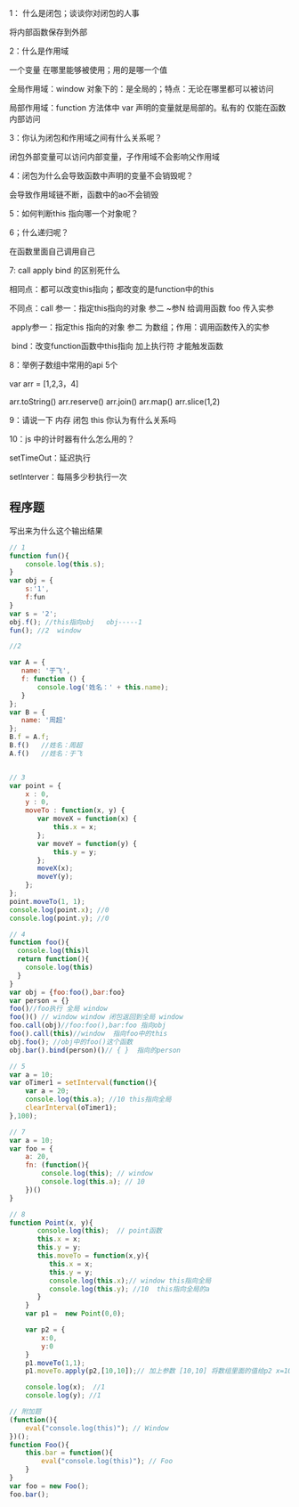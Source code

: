 1： 什么是闭包；谈谈你对闭包的人事

将内部函数保存到外部

2：什么是作用域 

一个变量 在哪里能够被使用；用的是哪一个值

全局作用域：window 对象下的：是全局的；特点：无论在哪里都可以被访问

局部作用域：function 方法体中 var 声明的变量就是局部的。私有的 仅能在函数内部访问

3：你认为闭包和作用域之间有什么关系呢？

闭包外部变量可以访问内部变量，子作用域不会影响父作用域

4：闭包为什么会导致函数中声明的变量不会销毁呢？

会导致作用域链不断，函数中的ao不会销毁

5：如何判断this 指向哪一个对象呢？



6；什么递归呢？

在函数里面自己调用自己

7:  call apply  bind 的区别死什么

相同点：都可以改变this指向；都改变的是function中的this

不同点：call 参一：指定this指向的对象  参二 ~参N 给调用函数 foo 传入实参  

​			apply参一：指定this 指向的对象    参二 为数组；作用：调用函数传入的实参

​			bind：改变function函数中this指向 加上执行符 才能触发函数

8：举例子数组中常用的api 5个

var arr = [1,2,3，4]

arr.toString()
arr.reserve()
arr.join()
arr.map()
arr.slice(1,2)

9：请说一下 内存 闭包 this 你认为有什么关系吗

10：js 中的计时器有什么怎么用的？

setTimeOut：延迟执行

setInterver：每隔多少秒执行一次



## 程序题

写出来为什么这个输出结果

~~~js
// 1
function fun(){
    console.log(this.s);
}
var obj = {
    s:'1',
    f:fun
}
var s = '2';
obj.f(); //this指向obj   obj-----1
fun(); //2  window

//2

var A = {
   name: '于飞',
   f: function () {
       console.log('姓名：' + this.name);
   }
};
var B = {
   name: '周超'
};
B.f = A.f;
B.f()   //姓名：周超
A.f()   //姓名：于飞


// 3
var point = { 
    x : 0,  
    y : 0, 
    moveTo : function(x, y) { 
       var moveX = function(x) { 
           this.x = x;
       }; 
       var moveY = function(y) { 
           this.y = y;
       };
       moveX(x); 
       moveY(y);
    }; 
}; 
point.moveTo(1, 1); 
console.log(point.x); //0  
console.log(point.y); //0 

// 4
function foo(){
  console.log(this)l
  return function(){
    console.log(this)
  }
}
var obj = {foo:foo(),bar:foo}
var person = {}
foo()//foo执行 全局 window
foo()() // window window 闭包返回到全局 window
foo.call(obj)//foo:foo(),bar:foo 指向obj 
foo().call(this)//window  指向foo中的this 
obj.foo(); //obj中的foo()这个函数
obj.bar().bind(person)()// { }  指向的person 

// 5 
var a = 10;
var oTimer1 = setInterval(function(){
    var a = 20;
    console.log(this.a); //10 this指向全局
    clearInterval(oTimer1);
},100);

// 7
var a = 10;
var foo = {
    a: 20,
    fn: (function(){
        console.log(this); // window
        console.log(this.a); // 10
    })()
}

// 8
function Point(x, y){ 
       console.log(this);  // point函数
       this.x = x; 
       this.y = y; 
       this.moveTo = function(x,y){
          this.x = x;
          this.y = y;
          console.log(this.x);// window this指向全局 
          console.log(this.y); //10  this指向全局的a
       }
    }
    var p1 =  new Point(0,0); 

    var p2 = {
        x:0,
        y:0
    }
    p1.moveTo(1,1); 
    p1.moveTo.apply(p2,[10,10]);// 加上参数 [10,10] 将数组里面的值给p2 x=10,y = 10

    console.log(x);  //1
    console.log(y); //1

// 附加题
(function(){
    eval("console.log(this)"); // Window
})();
function Foo(){
    this.bar = function(){
        eval("console.log(this)"); // Foo
    }
}
var foo = new Foo();
foo.bar();

~~~

